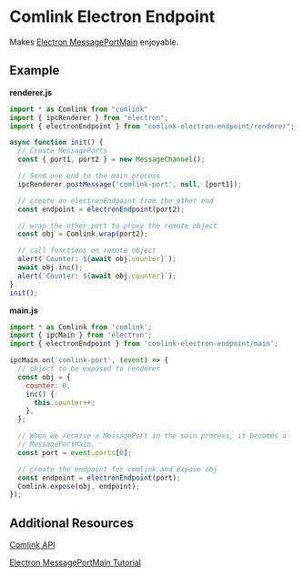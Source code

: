 # Comlink Electron Endpoint

Makes [Electron MessagePortMain](https://www.electronjs.org/docs/api/message-port-main) enjoyable.

## Example

**renderer.js**

```javascript
import * as Comlink from "comlink"
import { ipcRenderer } from "electron";
import { electronEndpoint } from "comlink-electron-endpoint/renderer";

async function init() {
  // Create MessagePorts
  const { port1, port2 } = new MessageChannel();

  // Send one end to the main process
  ipcRenderer.postMessage('comlink-port', null, [port1]);

  // create an electronEndpoint from the other end
  const endpoint = electronEndpoint(port2);

  // wrap the other port to proxy the remote object
  const obj = Comlink.wrap(port2);

  // call functions on remote object
  alert(`Counter: ${await obj.counter}`);
  await obj.inc();
  alert(`Counter: ${await obj.counter}`);
}
init();
```

**main.js**

```javascript
import * as Comlink from 'comlink';
import { ipcMain } from 'electron';
import { electronEndpoint } from 'comlink-electron-endpoint/main';

ipcMain.on('comlink-port', (event) => {
  // object to be exposed to renderer
  const obj = {
    counter: 0,
    inc() {
      this.counter++;
    },
  };

  // When we receive a MessagePort in the main process, it becomes a
  // MessagePortMain.
  const port = event.ports[0];

  // create the endpoint for comlink and expose obj
  const endpoint = electronEndpoint(port);
  Comlink.expose(obj, endpoint);
});
```

## Additional Resources
[Comlink API](https://github.com/GoogleChromeLabs/comlink#api)

[Electron MessagePortMain Tutorial](https://www.electronjs.org/docs/tutorial/message-ports)